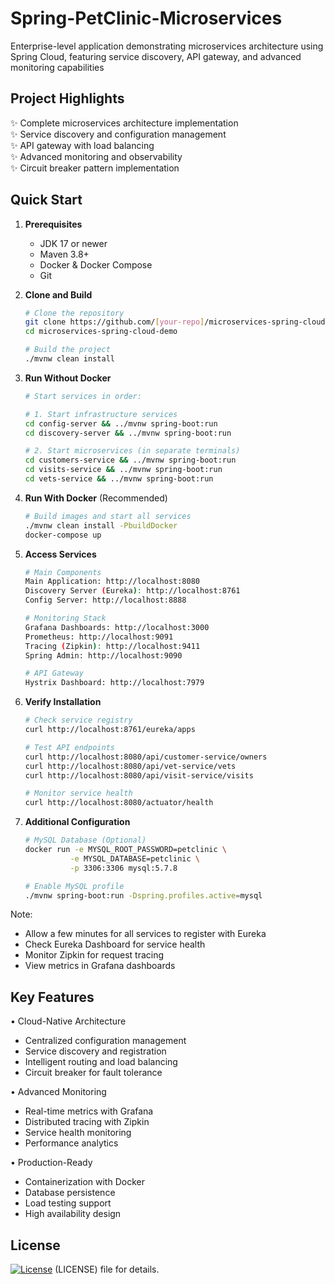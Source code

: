 # Spring-PetClinic-Microservices

Enterprise-level application demonstrating microservices architecture using Spring Cloud, featuring service discovery, API gateway, and advanced monitoring capabilities

## Project Highlights

✨ Complete microservices architecture implementation  
✨ Service discovery and configuration management  
✨ API gateway with load balancing  
✨ Advanced monitoring and observability  
✨ Circuit breaker pattern implementation

## Quick Start

1. **Prerequisites**
   - JDK 17 or newer
   - Maven 3.8+
   - Docker & Docker Compose
   - Git

2. **Clone and Build**
   ```bash
   # Clone the repository
   git clone https://github.com/[your-repo]/microservices-spring-cloud-demo
   cd microservices-spring-cloud-demo

   # Build the project
   ./mvnw clean install
   ```

3. **Run Without Docker**
   ```bash
   # Start services in order:
   
   # 1. Start infrastructure services
   cd config-server && ../mvnw spring-boot:run
   cd discovery-server && ../mvnw spring-boot:run

   # 2. Start microservices (in separate terminals)
   cd customers-service && ../mvnw spring-boot:run
   cd visits-service && ../mvnw spring-boot:run
   cd vets-service && ../mvnw spring-boot:run
   ```

4. **Run With Docker** (Recommended)
   ```bash
   # Build images and start all services
   ./mvnw clean install -PbuildDocker
   docker-compose up
   ```

5. **Access Services**
   ```bash
   # Main Components
   Main Application: http://localhost:8080
   Discovery Server (Eureka): http://localhost:8761
   Config Server: http://localhost:8888
   
   # Monitoring Stack
   Grafana Dashboards: http://localhost:3000
   Prometheus: http://localhost:9091
   Tracing (Zipkin): http://localhost:9411
   Spring Admin: http://localhost:9090
   
   # API Gateway
   Hystrix Dashboard: http://localhost:7979
   ```

6. **Verify Installation**
   ```bash
   # Check service registry
   curl http://localhost:8761/eureka/apps
   
   # Test API endpoints
   curl http://localhost:8080/api/customer-service/owners
   curl http://localhost:8080/api/vet-service/vets
   curl http://localhost:8080/api/visit-service/visits
   
   # Monitor service health
   curl http://localhost:8080/actuator/health
   ```

7. **Additional Configuration**
   ```bash
   # MySQL Database (Optional)
   docker run -e MYSQL_ROOT_PASSWORD=petclinic \
             -e MYSQL_DATABASE=petclinic \
             -p 3306:3306 mysql:5.7.8

   # Enable MySQL profile
   ./mvnw spring-boot:run -Dspring.profiles.active=mysql
   ```

Note: 
- Allow a few minutes for all services to register with Eureka
- Check Eureka Dashboard for service health
- Monitor Zipkin for request tracing
- View metrics in Grafana dashboards


## Key Features

• Cloud-Native Architecture
  - Centralized configuration management
  - Service discovery and registration
  - Intelligent routing and load balancing
  - Circuit breaker for fault tolerance

• Advanced Monitoring
  - Real-time metrics with Grafana
  - Distributed tracing with Zipkin
  - Service health monitoring
  - Performance analytics

• Production-Ready
  - Containerization with Docker
  - Database persistence
  - Load testing support
  - High availability design

## License
[![License](https://img.shields.io/badge/License-Apache%202.0-blue.svg)](https://opensource.org/licenses/Apache-2.0) (LICENSE) file for details.
